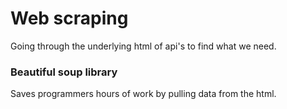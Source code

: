 # Web scraping
Going through the underlying html of api's to find what we need.

### Beautiful soup library
Saves programmers hours of work by pulling data from the html.